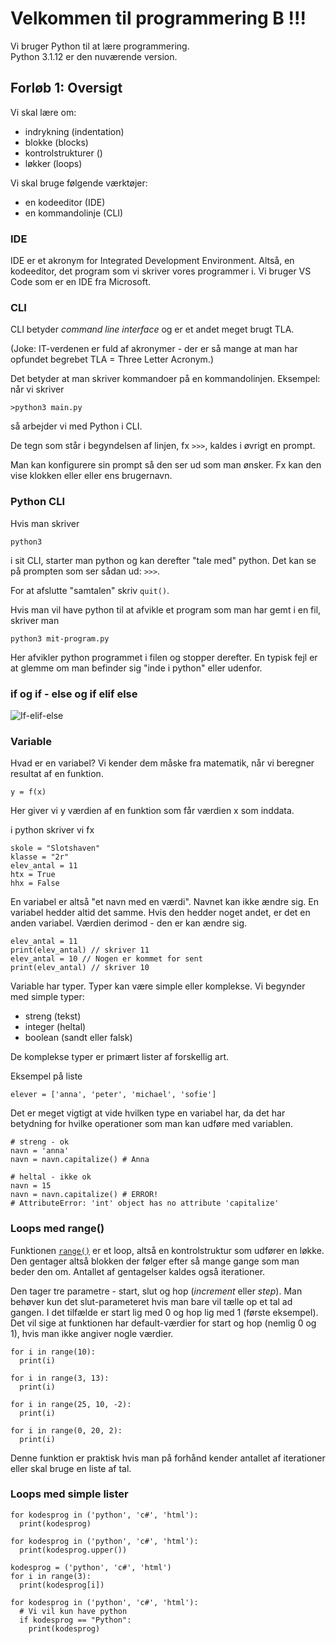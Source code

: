 # Velkommen til programmering B !!!

Vi bruger Python til at lære programmering.  
Python 3.1.12 er den nuværende version.

## Forløb 1: Oversigt
Vi skal lære om:

- indrykning (indentation)
- blokke (blocks)
- kontrolstrukturer ()
- løkker (loops)

Vi skal bruge følgende værktøjer:

- en kodeeditor (IDE)
- en kommandolinje (CLI)

### IDE
IDE er et akronym for Integrated Development Environment. Altså, en kodeeditor, det program som vi skriver vores programmer i.
Vi bruger VS Code som er en IDE fra Microsoft.

### CLI
CLI betyder *command line interface* og er et andet meget brugt TLA.

(Joke: IT-verdenen er fuld af akronymer - der er så mange at man har opfundet begrebet TLA = Three Letter Acronym.)


Det betyder at man skriver kommandoer på en kommandolinjen. 
Eksempel: når vi skriver 

~~~
>python3 main.py
~~~

så arbejder vi med Python i CLI.

De tegn som står i begyndelsen af linjen, fx `>>>`, kaldes i øvrigt en prompt. 

Man kan konfigurere sin prompt så den ser ud som man ønsker. Fx kan den vise klokken eller eller ens brugernavn. 




### Python CLI
Hvis man skriver 
```
python3
```
i sit CLI, starter man python og kan derefter "tale med" python. 
Det kan se på prompten som ser sådan ud: `>>>`.

For at afslutte "samtalen" skriv `quit()`.

Hvis man vil have python til at afvikle et program som man har gemt i en fil, skriver man 
```
python3 mit-program.py
```
Her afvikler python programmet i filen og stopper derefter.
En typisk fejl er at glemme om man befinder sig "inde i python" eller udenfor.

### if og if - else og if elif else



![If-elif-else](https://images.ctfassets.net/wp1lcwdav1p1/3fr1rXjNZpGvfNtcL1uSo6/bbfd296116c1ed779f7aff0434d536a0/Elif_statement.png)

### Variable
Hvad er en variabel? Vi kender dem måske fra matematik, når vi beregner resultat af en funktion.
```
y = f(x)
```
Her giver vi y værdien af en funktion som får værdien x som inddata.

i python skriver vi fx
```
skole = "Slotshaven"
klasse = "2r"
elev_antal = 11
htx = True
hhx = False
```

En variabel er altså "et navn med en værdi". Navnet kan ikke ændre sig. En variabel hedder altid det samme.
Hvis den hedder noget andet, er det en anden variabel. Værdien derimod - den er kan ændre sig.

```
elev_antal = 11
print(elev_antal) // skriver 11
elev_antal = 10 // Nogen er kommet for sent
print(elev_antal) // skriver 10
```

Variable har typer. Typer kan være simple eller komplekse. 
Vi begynder med simple typer:

- streng (tekst)
- integer (heltal)
- boolean (sandt eller falsk)

De komplekse typer er primært lister af forskellig art. 

Eksempel på liste
```
elever = ['anna', 'peter', 'michael', 'sofie']
```

Det er meget vigtigt at vide hvilken type en variabel har, da det har betydning for
hvilke operationer som man kan udføre med variablen.

```
# streng - ok
navn = 'anna'
navn = navn.capitalize() # Anna

# heltal - ikke ok
navn = 15
navn = navn.capitalize() # ERROR!
# AttributeError: 'int' object has no attribute 'capitalize'
```

### Loops med range()

Funktionen [`range()`](https://docs.python.org/3.12/tutorial/controlflow.html#the-range-function) er et loop, altså en kontrolstruktur som udfører en løkke. 
Den gentager altså blokken der følger efter så mange gange som man beder den om. 
Antallet af gentagelser kaldes også iterationer. 

Den tager tre parametre - start, slut og hop (_increment_ eller _step_).
Man behøver kun det slut-parameteret hvis man bare vil tælle op et tal ad gangen.
I det tilfælde er start lig med 0 og hop lig med 1 (første eksempel).
Det vil sige at funktionen har default-værdier for start og hop (nemlig 0 og 1), hvis man ikke angiver nogle værdier.

```
for i in range(10):
  print(i)

for i in range(3, 13):
  print(i)

for i in range(25, 10, -2):
  print(i)

for i in range(0, 20, 2):
  print(i)
```

Denne funktion er praktisk hvis man på forhånd kender antallet af iterationer eller skal bruge en liste af tal. 

### Loops med simple lister



```
for kodesprog in ('python', 'c#', 'html'):
  print(kodesprog)

for kodesprog in ('python', 'c#', 'html'):
  print(kodesprog.upper())

kodesprog = ('python', 'c#', 'html')
for i in range(3):
  print(kodesprog[i])

for kodesprog in ('python', 'c#', 'html'):
  # Vi vil kun have python
  if kodesprog == "Python":
    print(kodesprog)
```    